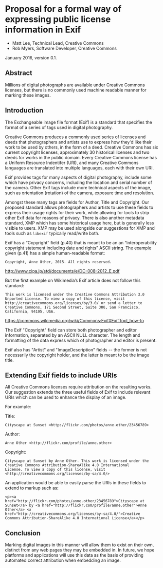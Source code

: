 # Proposal for a formal way of expressing public license information in Exif

* Matt Lee, Technical Lead, Creative Commons
* Rob Myers, Software Developer, Creative Commons

January 2016, version 0.1.

## Abstract

Millions of digital photographs are available under Creative Commons
licenses, but there is no commonly used machine readable manner for
marking these images. 

## Introduction

The Exchangeable image file format (Exif) is a standard that specifies
the format of a series of tags used in digital photography.

Creative Commons produces a commonly used series of licenses and deeds
that photographers and artists use to express how they'd like their
work to be used by others, in the form of a deed. Creative Commons has
six current copyright licenses, approximately 30 historical licenses
and two deeds for works in the public domain. Every Creative Commons
license has a Uniform Resource Indentifer (URI), and many Creative
Commons languages are translated into multiple languages, each with
their own URI.

Exif provides tags for many aspects of digital photography, include
some which have privacy concerns, including the location and serial
number of the camera. Other Exif tags include more technical aspects
of the image, such as orientation (rotation) of the camera, exposure
time and resolution.

Amongst these many tags are fields for Author, Title and
Copyright. Our proposed standard allows photographers and artists to
use these fields to express their usage rights for their work, while
allowing for tools to strip other Exif data for reasons of
privacy. There is also another metadata standard, XMP which has some
historical usage here, but is generally less visible to users. XMP may
be used alongside our suggestions for XMP and tools such as
``libexif`` typically read/write both.

Exif has a “Copyright” field (p.40) that is meant to be an an
“interoperability copyright statement including date and rights” ASCII
string. The example given (p.41) has a simple human-readable format:

    Copyright, Anne Other, 2015. All rights reserved.

<http://www.cipa.jp/std/documents/e/DC-008-2012_E.pdf>

But the first example on Wikimedia’s Exif article does not follow this standard:

    This work is licensed under the Creative Commons Attribution 3.0
    Unported License. To view a copy of this license, visit
    http://creativecommons.org/licenses/by/3.0/ or send a letter to
    Creative Commons, 171 Second Street, Suite 300, San Francisco,
    California, 94105, USA.

<https://commons.wikimedia.org/wiki/Commons:Exif#ExifTool_how-to>

The Exif "Copyright" field can store both photographer and editor
information, separated by an ASCII NULL character. The length and
formatting of the data express which of photographer and editor is
present. 

Exif also has "Artist" and "ImageDescription" fields -- the former is
not necessarily the copyright holder, and the latter is meant to be
the image title.

## Extending Exif fields to include URIs

All Creative Commons licenses require attribution on the resulting
works. Our suggestion extends the three useful fields of Exif to
include relevant URIs which can be used to enhance the display of an
image.

For example:

Title:

    Cityscape at Sunset <http://flickr.com/photos/anne.other/23456789>

Author:

    Anne Other <http://flickr.com/profile/anne.other>

Copyright:

    Cityscape at Sunset by Anne Other. This work is licensed under the
	Creative Commons Attribution-ShareAlike 4.0 International
	License. To view a copy of this license, visit
	<http://creativecommons.org/licenses/by-sa/4.0/>

An application would be able to easily parse the URIs in these fields to extend to markup such as:

    <p><a
    href="http://flickr.com/photos/anne.other/23456789">Cityscape at
    Sunset</a> by <a href="http://flickr.com/profile/anne.other">Anne
    Other</a> <a
    href="http://creativecommons.org/licenses/by-sa/4.0/">Creative
    Commons Attribution-ShareAlike 4.0 International License</a></p>

## Conclusion

Marking digital images in this manner will allow them to exist on
their own, distinct from any web pages they may be embedded in. In
future, we hope platforms and applications will use this data as the
basis of providing automated correct attribution when embedding an
image. 

